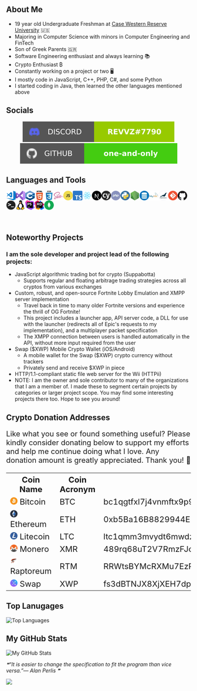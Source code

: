 ## About Me

- 19 year old Undergraduate Freshman at [Case Western Reserve University](https://case.edu/) 🇺🇸
- Majoring in Computer Science with minors in Computer Engineering and FinTech
- Son of Greek Parents 🇬🇷
- Software Engineering enthusiast and always learning 📚
- Crypto Enthusiast ₿
- Constantly working on a project or two 🖥️
- I mostly code in JavaScript, C++, PHP, C#, and some Python
- I started coding in Java, then learned the other languages mentioned above

## Socials

<p align="center">
    <a href="https://discord.com/" alt="My Discord">
        <img src="static/images/socials/discord.svg" /></a>
    <a href="https://github.com/one-and-only" alt="My GitHub">
        <img src="static/images/socials/github.svg" /></a>
</p>

## Languages and Tools

<img align="left" alt="Visual Studio Code" width="26px" src="static/images/vscode.webp" />
<img align="left" alt="Visual Studio" width="26px" src="static/images/vs.webp">
<img align="left" alt="C++" width="26px" src="static/images/cpp.webp">
<img align="left" alt="HTML5" width="26px" src="static/images/html.webp" />
<img align="left" alt="CSS3" width="26px" src="static/images/css.webp" />
<img align="left" alt="Sass" width="26px" src="static/images/sass.webp" />
<img align="left" alt="JavaScript" width="26px" src="static/images/js.webp" />
<img align="left" alt="TypeScript" width="26px" src="static/images/typescript.webp">
<img align="left" alt="React.JS" width="26px" src="static/images/react.webp" />
<img align="left" alt="Next.JS" width="26px" src="static/images/nextjs.webp" />
<img align="left" alt="Cypress E2E Testing Framework" width="26px" src="static/images/cypress.webp">
<img align="left" alt="PHP" width="26px" src="static/images/php.webp">
<img align="left" alt="Python" width="26px" src="static/images/python.webp">
<img align="left" alt="Node.js" width="26px" src="static/images/nodejs.webp" />
<img align="left" alt="SQL" width="26px" src="static/images/sql.webp" />
<img align="left" alt="MySQL" width="26px" src="static/images/mysql.webp" />
<img align="left" alt="MariaDB" width="26px" src="static/images/mariadb.webp">
<img align="left" alt="Git" width="26px" src="static/images/git.webp" />
<img align="left" alt="GitHub" width="26px" src="static/images/github.webp" />
<img align="left" alt="Terminal" width="26px" src="static/images/terminal.webp" />
<img align="left" alt="Linux" width="26px" src="static/images/tux.webp" />
<img align="left" alt="PhpStorm" width="26px" src="static/images/phpstorm.webp" />
<img align="left" alt="Rider" width="26px" src="static/images/rider.webp" />
<img align="left" alt="MongoDB" width="26px" src="static/images/mongodb.svg" />

<br />
<br />
<br />
<br />
<br />

## Noteworthy Projects
### I am the sole developer and project lead of the following projects:
* JavaScript algorithmic trading bot for crypto (Suppabotta)
    * Supports regular and floating arbitrage trading strategies across all cryptos from various exchanges
* Custom, robust, and open-source Fortnite Lobby Emulation and XMPP server implementation
    * Travel back in time to many older Fortnite versions and experience the thrill of OG Fortnite!
    * This project includes a launcher app, API server code, a DLL for use with the launcher (redirects all of Epic's requests to my implementation), and a multiplayer packet specification
    * The XMPP connection between users is handled automatically in the API, without more input required from the user
* Swap ($XWP) Mobile Crypto Wallet (iOS/Android)
    * A mobile wallet for the Swap ($XWP) crypto currency without trackers
    * Privately send and receive $XWP in piece
* HTTP/1.1-compliant static file web server for the Wii (HTTPii)
* NOTE: I am the owner and sole contributor to many of the organizations that I am a member of. I made these to segment certain projects by categories or larger project scope. You may find some interesting projects there too. Hope to see you around!

## Crypto Donation Addresses

<p style="font-size: 20px;">Like what you see or found something useful? Please kindly consider donating below to support my efforts and help me continue doing what I love. Any donation amount is greatly appreciated. Thank you! 🤗</p>
<table style="font-size: 22px; width: auto">
    <th>Coin Name</th>
    <th>Coin Acronym</th>
    <th>Donation Address</th>
    <tr>
        <td><img src="static/images/cryptos/btc.webp" width="20px"> Bitcoin</img></td>
        <td>BTC</td>
        <td>bc1qgtfxl7j4vnmftx9p9fzvwttf0lxnf0hxaqtmd6</td>
    </tr>
    <tr>
        <td><img src="static/images/cryptos/eth.webp" width="20px"> Ethereum</img></td>
        <td>ETH</td>
        <td>0xb5Ba16B8829944EB811f6156eFBa5EF015CB4d71</td>
    </tr>
    <tr>
        <td><img src="static/images/cryptos/ltc.webp" width="20px"> Litecoin</img></td>
        <td>LTC</td>
        <td>ltc1qmm3mvydt6mwdzzntkhxa2dqj7ndlwcvutktzyf</td>
    </tr>
    <tr>
        <td><img src="static/images/cryptos/xmr.webp" width="20px"> Monero</img></td>
        <td>XMR</td>
        <td>489rq68uT2V7RmzFJcnaAVY4zvrwpu32ngchXUWDbvsFLv8neifPRt62PiXMrTP4c5CdpRKYFS4ZDU8YKjC7R4LbADb4s9L</td>
    </tr>
    <tr>
        <td><img src="static/images/cryptos/rtm.webp" width="20px"> Raptoreum</img></td>
        <td>RTM</td>
        <td>RRWtsBYMcRXMu7EzP1rDN8UajHQFew2sJ8</td>
    </tr>
    <tr>
        <td><img src="static/images/cryptos/xwp.webp" width="20px"> Swap</img></td>
        <td>XWP</td>
        <td>fs3dBTNJX8XjXEH7dpzgkkZk5w5y2CnpRAF5RxBUFSszjJC7wciAhVhQAGmzPcnchjfzFA4nNWeStBHPCugwckuC13XH2362c<td>
</table>

## Top Lanugages
![Top Languages](https://github-readme-stats.vercel.app/api/top-langs/?username=one-and-only&hide=css,scss,html,shell,dockerfile&theme=radical)

## My GitHub Stats

![My GitHub Stats](https://github-readme-stats.vercel.app/api?username=one-and-only&show_icons=true&theme=radical&count_private=true)

<!--STARTS_HERE_QUOTE_README-->
<i>❝“It is easier to change the specification to fit the program than vice versa.”— Alan Perlis   ❞</i>
<!--ENDS_HERE_QUOTE_README-->

![](https://komarev.com/ghpvc/?username=one-and-only&style=for-the-badge)
